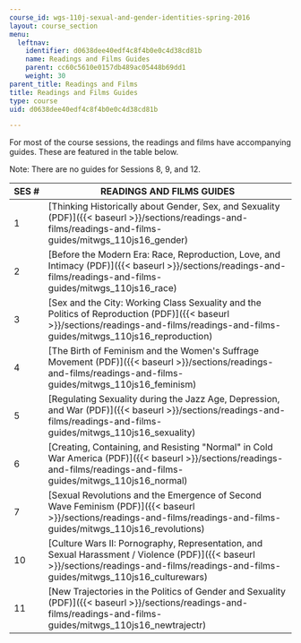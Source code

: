 ```yaml
---
course_id: wgs-110j-sexual-and-gender-identities-spring-2016
layout: course_section
menu:
  leftnav:
    identifier: d0638dee40edf4c8f4b0e0c4d38cd81b
    name: Readings and Films Guides
    parent: cc60c5610e0157db489ac05448b69dd1
    weight: 30
parent_title: Readings and Films
title: Readings and Films Guides
type: course
uid: d0638dee40edf4c8f4b0e0c4d38cd81b

---
```


For most of the course sessions, the readings and films have accompanying guides. These are featured in the table below.

Note: There are no guides for Sessions 8, 9, and 12.

| SES # | READINGS AND FILMS GUIDES |
| --- | --- |
| 1 | [Thinking Historically about Gender, Sex, and Sexuality (PDF)]({{< baseurl >}}/sections/readings-and-films/readings-and-films-guides/mitwgs_110js16_gender) |
| 2 | [Before the Modern Era: Race, Reproduction, Love, and Intimacy (PDF)]({{< baseurl >}}/sections/readings-and-films/readings-and-films-guides/mitwgs_110js16_race) |
| 3 | [Sex and the City: Working Class Sexuality and the Politics of Reproduction (PDF)]({{< baseurl >}}/sections/readings-and-films/readings-and-films-guides/mitwgs_110js16_reproduction) |
| 4 | [The Birth of Feminism and the Women's Suffrage Movement (PDF)]({{< baseurl >}}/sections/readings-and-films/readings-and-films-guides/mitwgs_110js16_feminism) |
| 5 | [Regulating Sexuality during the Jazz Age, Depression, and War (PDF)]({{< baseurl >}}/sections/readings-and-films/readings-and-films-guides/mitwgs_110js16_sexuality) |
| 6 | [Creating, Containing, and Resisting "Normal" in Cold War America (PDF)]({{< baseurl >}}/sections/readings-and-films/readings-and-films-guides/mitwgs_110js16_normal) |
| 7 | [Sexual Revolutions and the Emergence of Second Wave Feminism (PDF)]({{< baseurl >}}/sections/readings-and-films/readings-and-films-guides/mitwgs_110js16_revolutions) |
| 10 | [Culture Wars II: Pornography, Representation, and Sexual Harassment / Violence (PDF)]({{< baseurl >}}/sections/readings-and-films/readings-and-films-guides/mitwgs_110js16_culturewars) |
| 11 | [New Trajectories in the Politics of Gender and Sexuality (PDF)]({{< baseurl >}}/sections/readings-and-films/readings-and-films-guides/mitwgs_110js16_newtrajectr)